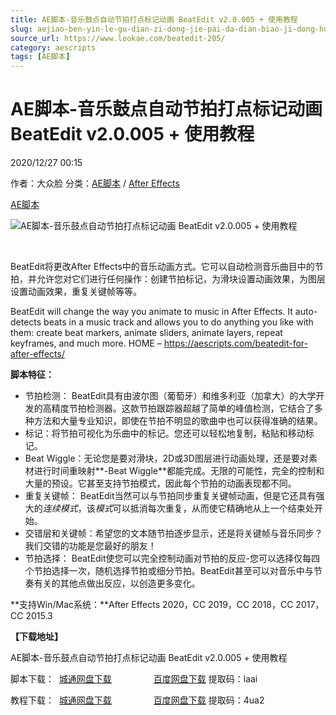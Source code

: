 ```yaml
---
title: AE脚本-音乐鼓点自动节拍打点标记动画 BeatEdit v2.0.005 + 使用教程
slug: aejiao-ben-yin-le-gu-dian-zi-dong-jie-pai-da-dian-biao-ji-dong-hua-beatedit-v2-0-005-shi-yong-jiao-cheng
source_url: https://www.lookae.com/beatedit-205/
category: aescripts
tags: [AE脚本]
---
```

# AE脚本-音乐鼓点自动节拍打点标记动画 BeatEdit v2.0.005 + 使用教程

2020/12/27 00:15

作者：大众脸
分类：[AE脚本](https://www.lookae.com/after-effects/aescripts/) / [After Effects](https://www.lookae.com/after-effects/)

[AE脚本](https://www.lookae.com/tag/ae%e8%84%9a%e6%9c%ac/)

![AE脚本-音乐鼓点自动节拍打点标记动画 BeatEdit v2.0.005 + 使用教程](https://www.lookae.com/wp-content/uploads/2020/11/AE-BeatEdit.jpg "AE脚本-音乐鼓点自动节拍打点标记动画 BeatEdit v2.0.005 + 使用教程-LookAE.com")

﻿

BeatEdit将更改After Effects中的音乐动画方式。它可以自动检测音乐曲目中的节拍，并允许您对它们进行任何操作：创建节拍标记，为滑块设置动画效果，为图层设置动画效果，重复关键帧等等。

BeatEdit will change the way you animate to music in After Effects. It auto-detects beats in a music track and allows you to do anything you like with them: create beat markers, animate sliders, animate layers, repeat keyframes, and much more. HOME – https://aescripts.com/beatedit-for-after-effects/

**脚本特征：**

* 节拍检测： BeatEdit具有由波尔图（葡萄牙）和维多利亚（加拿大）的大学开发的高精度节拍检测器。这款节拍跟踪器超越了简单的峰值检测，它结合了多种方法和大量专业知识，即使在节拍不明显的歌曲中也可以获得准确的结果。
* 标记：将节拍可视化为乐曲中的标记。您还可以轻松地复制，粘贴和移动标记。
* Beat Wiggle：无论您是要对滑块，2D或3D图层进行动画处理，还是要对素材进行时间重映射**-Beat Wiggle**都能完成。无限的可能性，完全的控制和大量的预设。它甚至支持节拍模式，因此每个节拍的动画表现都不同。
* 重复关键帧： BeatEdit当然可以与节拍同步重复关键帧动画，但是它还具有强大的*连续模式*，该*模式*可以抵消每次重复，从而使它精确地从上一个结束处开始。
* 交错层和关键帧：希望您的文本随节拍逐步显示，还是将关键帧与音乐同步？我们交错的功能是您最好的朋友！
* 节拍选择： BeatEdit使您可以完全控制动画对节拍的反应-您可以选择仅每四个节拍选择一次，随机选择节拍或细分节拍。BeatEdit甚至可以对音乐中与节奏有关的其他点做出反应，以创造更多变化。

**支持Win/Mac系统：**After Effects 2020，CC 2019，CC 2018，CC 2017，CC 2015.3

**【下载地址】**

AE脚本-音乐鼓点自动节拍打点标记动画 BeatEdit v2.0.005 + 使用教程

脚本下载：  [城通网盘下载](https://089u.com/file/680462-477403074)                 [百度网盘下载](https://pan.baidu.com/s/17lOZlP7N6KgPjzuCp6f61g) 提取码：laai

教程下载：  [城通网盘下载](https://089u.com/file/680462-472705814)                 [百度网盘下载](https://pan.baidu.com/s/13cIbfklpOY_czKgTZc5J4A) 提取码：4ua2
